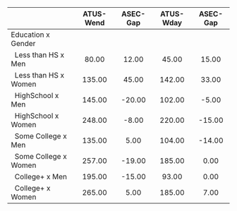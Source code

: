 
|                      |    ATUS-Wend |     ASEC-Gap |    ATUS-Wday |     ASEC-Gap |
| -------------------- | :----------: | :----------: | :----------: | :----------: |
| Education x Gender   |              |              |              |              |
| &nbsp;&nbsp;Less than HS x Men |        80.00 |        12.00 |        45.00 |        15.00 |
| &nbsp;&nbsp;Less than HS x Women |       135.00 |        45.00 |       142.00 |        33.00 |
| &nbsp;&nbsp;HighSchool x Men |       145.00 |       -20.00 |       102.00 |        -5.00 |
| &nbsp;&nbsp;HighSchool x Women |       248.00 |        -8.00 |       220.00 |       -15.00 |
| &nbsp;&nbsp;Some College x Men |       135.00 |         5.00 |       104.00 |       -14.00 |
| &nbsp;&nbsp;Some College x Women |       257.00 |       -19.00 |       185.00 |         0.00 |
| &nbsp;&nbsp;College+ x Men |       195.00 |       -15.00 |        93.00 |         0.00 |
| &nbsp;&nbsp;College+ x Women |       265.00 |         5.00 |       185.00 |         7.00 |

